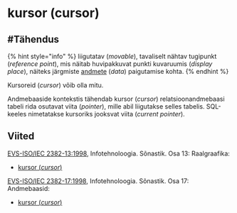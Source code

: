 # kursor \(cursor\)

## \#Tähendus

{% hint style="info" %}
liigutatav \(_movable_\), tavaliselt nähtav tugipunkt \(_reference point_\), mis näitab huvipakkuvat punkti kuvaruumis \(_display place_\), näiteks järgmiste [andmete](andmed-data.md) \(_data_\) paigutamise kohta.
{% endhint %}

Kursoreid \(_cursor_\) võib olla mitu. 

Andmebaaside kontekstis tähendab kursor \(_cursor_\) relatsioonandmebaasi tabeli rida osutavat viita \(_pointer_\), mille abil liigutakse selles tabelis. SQL-keeles nimetatakse kursoriks jooksvat viita \(_current pointer_\).

## Viited

[EVS-ISO/IEC 2382-13:1998](https://www.evs.ee/et/evs-iso-iec-2382-13-1998), Infotehnoloogia. Sõnastik. Osa 13: Raalgraafika:

* [kursor \(_cursor_\)](http://www.eki.ee/dict/its/index.cgi?Q=D2C2F895-6C03-1014-88DC-FC5F0DBED45A&F=GUID&C01=1&C02=0&C10=1)

[EVS-ISO/IEC 2382-17:1998](https://www.evs.ee/et/evs-iso-iec-2382-17-1998), Infotehnoloogia. Sõnastik. Osa 17: Andmebaasid:

* [kursor \(_cursor_\)](http://www.eki.ee/dict/its/index.cgi?Q=D3CCD6D1-6C03-1014-88DC-FC5F0DBED45A&F=GUID&C01=1&C02=0&C10=1)

